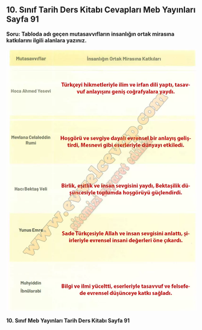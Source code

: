 ## 10. Sınıf Tarih Ders Kitabı Cevapları Meb Yayınları Sayfa 91

**Soru: Tabloda adı geçen mutasavvıfların insanlığın ortak mirasına katkılarını ilgili alanlara yazınız.**

![](./image1.webp)

**10. Sınıf Meb Yayınları Tarih Ders Kitabı Sayfa 91**